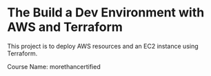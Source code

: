 # The Build a Dev Environment with AWS and Terraform
This project is to deploy AWS resources and an EC2 instance using Terraform.

Course Name: morethancertified